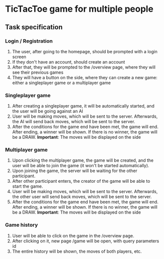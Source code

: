 # TicTacToe game for multiple people
## Task specification
### Login / Registration
1. The user, after going to the homepage, should be prompted with a login screen
2. If they don't have an account, should create an account
3. After that, they will be prompted to the /overview page, where they will see their previous games
4. They will have a button on the side, where they can create a new game: either a singleplayer game or a multiplayer game
### Singleplayer game
1. After creating a singleplayer game, it will be automatically started, and the user will be going against an AI
2. User will be making moves, which will be sent to the server. Afterwards, the AI will send back moves, which will be sent to the server.
3. After the conditions for the game end have been met, the game will end. After ending, a winner will be shown. If there is no winner, the game will be a DRAW.
**Important**: The moves will be displayed on the side
### Multiplayer game
1. Upon clicking the multiplayer game, the game will be created, and the user will be able to join the game (it won't be started automatically).
2. Upon joining the game, the server will be waiting for the other participant.
3. After other participant enters, the creator of the game will be able to start the game.
4. User will be making moves, which will be sent to the server. Afterwards, the other user will send back moves, which will be sent to the server.
5. After the conditions for the game end have been met, the game will end. After ending, a winner will be shown. If there is no winner, the game will be a DRAW.
**Important**: The moves will be displayed on the side
### Game history
1. User will be able to click on the game in the /overview page.
2. After clicking on it, new page /game will be open, with query parameters id
3. The entire history will be shown, the moves of both players, etc.